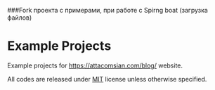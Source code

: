 ###Fork проекта с примерами, при работе с Spirng boat (загрузка файлов)

# Example Projects

Example projects for https://attacomsian.com/blog/ website.

All codes are released under [MIT](https://github.com/attacomsian/code-examples/blob/master/LICENSE) license unless otherwise specified.
